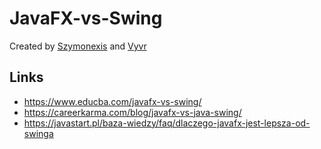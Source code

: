 # JavaFX-vs-Swing

Created by [Szymonexis](https://github.com/Szymonexis) and [Vyvr](https://github.com/Vyvr)

## Links
- https://www.educba.com/javafx-vs-swing/
- https://careerkarma.com/blog/javafx-vs-java-swing/
- https://javastart.pl/baza-wiedzy/faq/dlaczego-javafx-jest-lepsza-od-swinga
